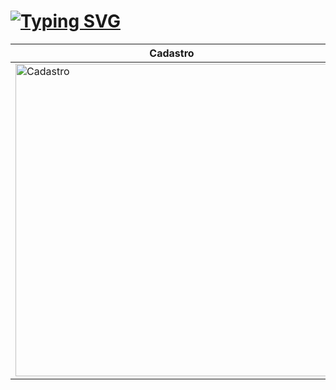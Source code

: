 # [![Typing SVG](https://readme-typing-svg.herokuapp.com/?color=FF0000&size=35&center=true&vCenter=true&width=1000&lines=Projeto+com+Laravel+Breeze;2%C2%BA+bimestre;Aula+de+PWII)](https://git.io/typing-svg)


<div align="center">

| Cadastro | Perfil |
|---------|-------|
| <img src="https://github.com/user-attachments/assets/4a44f73e-73eb-48e6-88e9-701874e2aa12" alt="Cadastro" width="500"/> | <img src="https://github.com/user-attachments/assets/b93aec3a-0535-4e4e-ae9b-d65be22cc681" alt="Perfil" width="500"/> |

</div>

